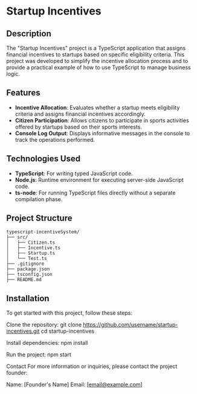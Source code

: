 # Startup Incentives

## Description

The "Startup Incentives" project is a TypeScript application that assigns financial incentives to startups based on specific eligibility criteria. This project was developed to simplify the incentive allocation process and to provide a practical example of how to use TypeScript to manage business logic.

## Features

- **Incentive Allocation**: Evaluates whether a startup meets eligibility criteria and assigns financial incentives accordingly.
- **Citizen Participation**: Allows citizens to participate in sports activities offered by startups based on their sports interests.
- **Console Log Output**: Displays informative messages in the console to track the operations performed.

## Technologies Used

- **TypeScript**: For writing typed JavaScript code.
- **Node.js**: Runtime environment for executing server-side JavaScript code.
- **ts-node**: For running TypeScript files directly without a separate compilation phase.

## Project Structure

```plaintext
typescript-incentiveSystem/
├── src/
│   ├── Citizen.ts
│   ├── Incentive.ts
│   ├── Startup.ts
│   └── Test.ts
├── .gitignore
├── package.json
├── tsconfig.json
├── README.md
```

## Installation
To get started with this project, follow these steps:

Clone the repository:
git clone https://github.com/username/startup-incentives.git
cd startup-incentives

Install dependencies:
npm install

Run the project:
npm start

Contact
For more information or inquiries, please contact the project founder:

Name: [Founder's Name]
Email: [email@example.com]
